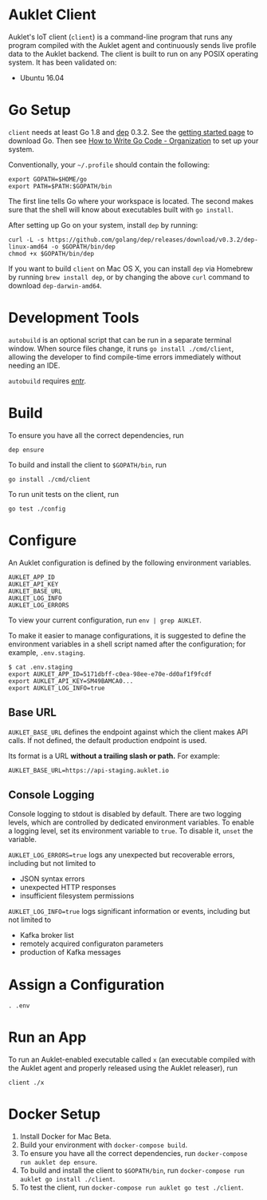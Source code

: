 # Auklet Client

Auklet's IoT client (`client`) is a command-line program that runs any program
compiled with the Auklet agent and continuously sends live profile data to the
Auklet backend. The client is built to run on any POSIX operating system. It has
been validated on:

- Ubuntu 16.04

# Go Setup

`client` needs at least Go 1.8 and [dep][godep] 0.3.2. See the
[getting started page][gs] to download Go. Then see [How to Write Go Code -
Organization][org] to set up your system.

[godep]: https://github.com/golang/dep
[gs]: https://golang.org/doc/install
[org]: https://golang.org/doc/code.html#Organization

Conventionally, your `~/.profile` should contain the following:

	export GOPATH=$HOME/go
	export PATH=$PATH:$GOPATH/bin

The first line tells Go where your workspace is located. The second makes sure
that the shell will know about executables built with `go install`.

After setting up Go on your system, install `dep` by running:

	curl -L -s https://github.com/golang/dep/releases/download/v0.3.2/dep-linux-amd64 -o $GOPATH/bin/dep
	chmod +x $GOPATH/bin/dep

If you want to build `client` on Mac OS X, you can install `dep` via
Homebrew by running `brew install dep`, or by changing the above `curl` command
to download `dep-darwin-amd64`.

# Development Tools

`autobuild` is an optional script that can be run in a separate terminal window.
When source files change, it runs `go install ./cmd/client`, allowing the developer to find
compile-time errors immediately without needing an IDE.

`autobuild` requires [entr](http://www.entrproject.org/).

# Build

To ensure you have all the correct dependencies, run

	dep ensure

To build and install the client to `$GOPATH/bin`, run

	go install ./cmd/client

To run unit tests on the client, run

	go test ./config

# Configure

An Auklet configuration is defined by the following environment variables.

	AUKLET_APP_ID
	AUKLET_API_KEY
	AUKLET_BASE_URL
	AUKLET_LOG_INFO
	AUKLET_LOG_ERRORS

To view your current configuration, run `env | grep AUKLET`.

To make it easier to manage configurations, it is suggested to define the
environment variables in a shell script named after the configuration; for
example, `.env.staging`.

	$ cat .env.staging
	export AUKLET_APP_ID=5171dbff-c0ea-98ee-e70e-dd0af1f9fcdf
	export AUKLET_API_KEY=SM49BAMCA0...
	export AUKLET_LOG_INFO=true

## Base URL

`AUKLET_BASE_URL` defines the endpoint against which the client makes API calls.
If not defined, the default production endpoint is used.

Its format is a URL **without a trailing slash or path.** For example:

	AUKLET_BASE_URL=https://api-staging.auklet.io


## Console Logging

Console logging to stdout is disabled by default. There are two logging levels,
which are controlled by dedicated environment variables. To enable a logging
level, set its environment variable to `true`. To disable it, `unset` the
variable.

`AUKLET_LOG_ERRORS=true` logs any unexpected but recoverable errors, including but
not limited to

- JSON syntax errors
- unexpected HTTP responses
- insufficient filesystem permissions

`AUKLET_LOG_INFO=true` logs significant information or events, including but not
limited to

- Kafka broker list
- remotely acquired configuraton parameters
- production of Kafka messages

# Assign a Configuration

	. .env

# Run an App

To run an Auklet-enabled executable called `x` (an executable compiled with the
Auklet agent and properly released using the Auklet releaser), run

	client ./x

# Docker Setup

1. Install Docker for Mac Beta.
1. Build your environment with `docker-compose build`.
1. To ensure you have all the correct dependencies, run `docker-compose run auklet dep ensure`.
1. To build and install the client to `$GOPATH/bin`, run `docker-compose run auklet go install ./client`.
1. To test the client, run `docker-compose run auklet go test ./client`.
